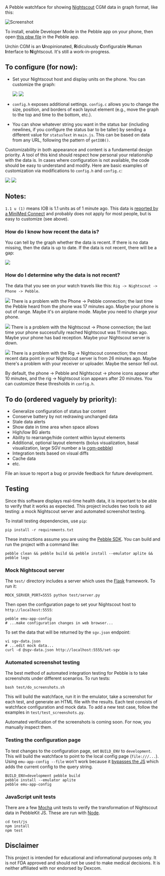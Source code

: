 A Pebble watchface for showing [Nightscout](https://github.com/nightscout/cgm-remote-monitor) CGM data in graph format, like this:

![Screenshot](http://i.imgur.com/9aYMsCn.png)

To install, enable Developer Mode in the Pebble app on your phone, then open [this pbw file][pbw] in the Pebble app.

Urchin CGM is an **U**nopinionated, **R**idiculously **C**onfigurable **H**uman **I**nterface to **N**ightscout. It's still a work-in-progress.

## To configure (for now):
* Set your Nightscout host and display units on the phone. You can customize the graph:

  ![](http://i.imgur.com/CNZ7TS1.png) ![](http://i.imgur.com/97PRtTv.png)

* `config.h` exposes additional settings. `config.c` allows you to change the size, position, and borders of each layout element (e.g., move the graph to the top and time to the bottom, etc.).
* You can show whatever string you want in the status bar (including newlines, if you configure the status bar to be taller) by sending a different value for `statusText` in `main.js`. This can be based on data from any URL, following the pattern of `getIOB()`.

Customizability in both appearance and content is a fundamental design priority. A tool of this kind should respect how personal your relationship with the data is. In cases where configuration is not available, the code should be easy to understand and modify. Here are basic examples of customization via modifications to `config.h` and `config.c`:

![](http://i.imgur.com/OSEmAtZ.png) ![](http://i.imgur.com/YmDYVcF.png)

## Notes:
`1.1 u (1)` means IOB is 1.1 units as of 1 minute ago. This data is [reported by a MiniMed Connect](https://github.com/mddub/minimed-connect-to-nightscout) and probably does not apply for most people, but is easy to customize (see above).

### How do I know how recent the data is?

You can tell by the graph whether the data is recent. If there is no data missing, then the data is up to date. If the data is not recent, there will be a gap:

![](http://i.imgur.com/z72apqX.png)

### How do I determine why the data is not recent?

The data that you see on your watch travels like this: `Rig -> Nightscout -> Phone -> Pebble`.

![](http://i.imgur.com/FqYEiSx.png) There is a problem with the Phone -> Pebble connection; the last time the Pebble heard from the phone was 17 minutes ago. Maybe your phone is out of range. Maybe it's on airplane mode. Maybe you need to charge your phone.

![](http://i.imgur.com/KuzqNK5.png) There is a problem with the Nightscout -> Phone connection; the last time your phone successfully reached Nightscout was 11 minutes ago. Maybe your phone has bad reception. Maybe your Nightscout server is down.

![](http://i.imgur.com/ayrbxEm.png) There is a problem with the Rig -> Nightscout connection; the most recent data point in your Nightscout server is from 26 minutes ago. Maybe there's a problem with your receiver or uploader. Maybe the sensor fell out.

By default, the phone -> Pebble and Nightscout -> phone icons appear after 10 minutes, and the rig -> Nightscout icon appears after 20 minutes. You can customize these thresholds in `config.h`.

## To do (ordered vaguely by priority):
* Generalize configuration of status bar content
* Conserve battery by not redrawing unchanged data
* Stale data alerts
* Show date in time area when space allows
* High/low BG alerts
* Ability to rearrange/hide content within layout elements
* Additional, optional layout elements (bolus visualization, basal visualization, large SGV number a la [cgm-pebble](https://github.com/nightscout/cgm-pebble))
* Integration tests based on visual diffs
* Cache data
* etc.

File an issue to report a bug or provide feedback for future development.

## Testing

Since this software displays real-time health data, it is important to be able to verify that it works as expected. This project includes two tools to aid testing: a mock Nightscout server and automated screenshot testing.

To install testing dependencies, use `pip`:
```
pip install -r requirements.txt
```

These instructions assume you are using the [Pebble SDK]. You can build and run the project with a command like:
```
pebble clean && pebble build && pebble install --emulator aplite && pebble logs
```

### Mock Nightscout server

The `test/` directory includes a server which uses the [Flask] framework. To run it:
```
MOCK_SERVER_PORT=5555 python test/server.py
```

Then open the configuration page to set your Nightscout host to `http://localhost:5555`:
```
pebble emu-app-config
# ...make configuration changes in web browser...
```

To set the data that will be returned by the `sgv.json` endpoint:
```
vi sgv-data.json
# ...edit mock data...
curl -d @sgv-data.json http://localhost:5555/set-sgv
```

### Automated screenshot testing

The best method of automated integration testing for Pebble is to take screenshots under different scenarios. To run tests:
```
bash test/do_screenshots.sh
```

This will build the watchface, run it in the emulator, take a screenshot for each test, and generate an HTML file with the results. Each test consists of watchface configuration and mock data. To add a new test case, follow the examples in `test/test_screenshots.py`.

Automated verification of the screenshots is coming soon. For now, you manually inspect them.

### Testing the configuration page

To test changes to the configuration page, set `BUILD_ENV` to `development`. This will build the watchface to point to the local config page (`file:///...`). Using `emu-app-config --file` won't work because it [bypasses the JS][emu-app-config-file] which adds the current config to the query string.
```
BUILD_ENV=development pebble build
pebble install --emulator aplite
pebble emu-app-config
```

### JavaScript unit tests

There are a few [Mocha] unit tests to verify the transformation of Nightscout data in PebbleKit JS. These are run with [Node].

```
cd test/js
npm install
npm test
```

## Disclaimer

This project is intended for educational and informational purposes only. It is not FDA approved and should not be used to make medical decisions. It is neither affiliated with nor endorsed by Dexcom.

[emu-app-config-file]: https://github.com/pebble/pebble-tool/blob/0e51fa/pebble_tool/commands/emucontrol.py#L116
[Flask]: http://flask.pocoo.org/
[Mocha]: https://mochajs.org/
[Node]: https://nodejs.org/
[pbw]: https://raw.githubusercontent.com/mddub/urchin-cgm/master/release/urchin-cgm.pbw
[Pebble SDK]: https://developer.getpebble.com/sdk/
